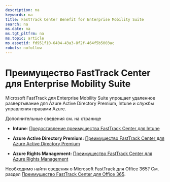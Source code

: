```yaml
---
description: na
keywords: na
title: FastTrack Center Benefit for Enterprise Mobility Suite
search: na
ms.date: na
ms.tgt_pltfrm: na
ms.topic: article
ms.assetid: fd951f10-6404-43a3-8f2f-464f5b5003ac
robots: nofollow
---
```

# Преимущество FastTrack Center для Enterprise Mobility Suite
Microsoft FastTrack для Enterprise Mobility Suite упрощает удаленное развертывание для Azure Active Directory Premium, Intune и службы управления правами Azure.

Дополнительные сведения см. на странице

-   **Intune**: [Предоставление преимущества FastTrack Center для Intune](../Topic/FastTrack_Center_Benefit_for_Intune.md)

-   **Azure Active Directory Premium:**  [Преимущество FastTrack Center для Azure Active Directory Premium](../Topic/FastTrack_Center_Benefit_for_Azure_Active_Directory_Premium.md)

-   **Azure Rights Management:**  [Преимущество FastTrack Center для Azure Rights Management](../Topic/FastTrack_Center_Benefit_for_Azure_Rights_Management.md)

Необходимо найти сведения о Microsoft FastTrack для Office 365? См. раздел [Преимущество FastTrack Center для Office 365](https://technet.microsoft.com/library/office-365-onboarding-benefit.aspx).

